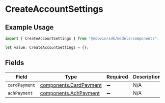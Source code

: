 # CreateAccountSettings

## Example Usage

```typescript
import { CreateAccountSettings } from "@moovio/sdk/models/components";

let value: CreateAccountSettings = {};
```

## Fields

| Field                                                            | Type                                                             | Required                                                         | Description                                                      |
| ---------------------------------------------------------------- | ---------------------------------------------------------------- | ---------------------------------------------------------------- | ---------------------------------------------------------------- |
| `cardPayment`                                                    | [components.CardPayment](../../models/components/cardpayment.md) | :heavy_minus_sign:                                               | N/A                                                              |
| `achPayment`                                                     | [components.AchPayment](../../models/components/achpayment.md)   | :heavy_minus_sign:                                               | N/A                                                              |